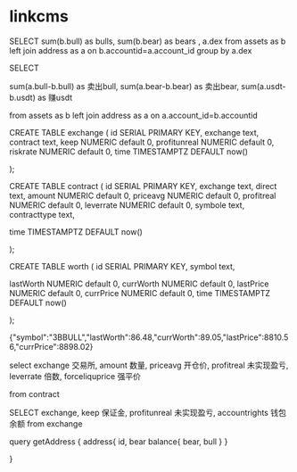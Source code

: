 # linkcms


SELECT 
sum(b.bull) as bulls,
sum(b.bear) as bears ,
a.dex
from assets  as b
left join address  as a on b.accountid=a.account_id
group by a.dex



SELECT 
 
sum(a.bull-b.bull) as 卖出bull,
sum(a.bear-b.bear) as 卖出bear,
sum(a.usdt-b.usdt) as 赚usdt
 
from assets  as b
left join address as a
on a.account_id=b.accountid


 CREATE TABLE exchange (
id SERIAL PRIMARY KEY,
exchange text,
contract text,
keep NUMERIC default 0,
profitunreal    NUMERIC default 0,
riskrate    NUMERIC default 0,
time        TIMESTAMPTZ     DEFAULT now()

);


CREATE TABLE contract (
id SERIAL PRIMARY KEY,
exchange text,
direct text,
amount    NUMERIC default 0,
priceavg    NUMERIC default 0,
profitreal   NUMERIC default 0,
leverrate   NUMERIC default 0,
symbole   text,
contracttype   text,
 
time        TIMESTAMPTZ     DEFAULT now()

);


CREATE TABLE worth (
id SERIAL PRIMARY KEY,
symbol text,
 
lastWorth    NUMERIC default 0,
currWorth    NUMERIC default 0,
lastPrice   NUMERIC default 0,
currPrice   NUMERIC default 0, 
time        TIMESTAMPTZ     DEFAULT now()

);

{"symbol":"3BBULL","lastWorth":86.48,"currWorth":89.05,"lastPrice":8810.56,"currPrice":8898.02}



select 
exchange 交易所,
amount 数量,
priceavg 开仓价,
profitreal 未实现盈亏,
leverrate 倍数, 
forceliquprice 强平价

from contract




SELECT exchange, keep 保证金,
profitunreal 未实现盈亏,
accountrights 钱包余额   from exchange



query getAddress {
  address{
  id,
  bear
  balance{
      bear,
      bull
    }
  }
  
}